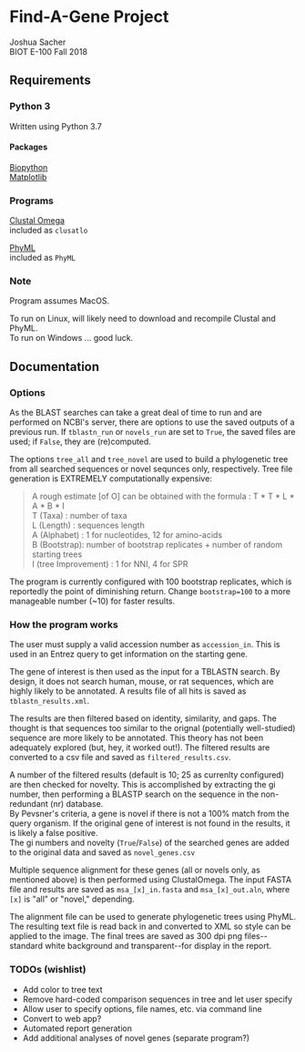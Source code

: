 # Find-A-Gene Project

Joshua Sacher\
BIOT E-100 Fall 2018

## Requirements

### Python 3

Written using Python 3.7

#### Packages

[Biopython](https://biopython.org/)\
[Matplotlib](https://matplotlib.org/)

### Programs

[Clustal Omega](http://clustal.org/)\
included as `clusatlo`

[PhyML](http://www.atgc-montpellier.fr/phyml/)\
included as `PhyML`

### Note

Program assumes MacOS.

To run on Linux, will likely need to download and recompile Clustal and PhyML.\
To run on Windows ... good luck.

## Documentation

### Options

As the BLAST searches can take a great deal of time to run and are performed on NCBI's server, there are options to use the saved outputs of a previous run. If `tblastn_run` or `novels_run` are set to `True`, the saved files are used; if `False`, they are (re)computed.

The options `tree_all` and `tree_novel` are used to build a phylogenetic tree from all searched sequences or novel sequnces only, respectively. Tree file generation is EXTREMELY computationally expensive:
>A rough estimate [of O] can be obtained with the formula : T \* T \* L \* A \* B \* I\
>T (Taxa) : number of taxa\
>L (Length) : sequences length\
>A (Alphabet) : 1 for nucleotides, 12 for amino-acids\
>B (Bootstrap): number of bootstrap replicates + number of random starting trees\
>I (tree Improvement) : 1 for NNI, 4 for SPR

The program is currently configured with 100 bootstrap replicates, which is reportedly the point of diminishing return. Change `bootstrap=100` to a more manageable number (~10) for faster results.

### How the program works

The user must supply a valid accession number as `accession_in`. This is used in an Entrez query to get information on the starting gene.

The gene of interest is then used as the input for a TBLASTN search. By design, it does not search human, mouse, or rat sequences, which are highly likely to be annotated. A results file of all hits is saved as `tblastn_results.xml`.

The results are then filtered based on identity, similarity, and gaps. The thought is that sequences too similar to the orignal (potentially well-studied) sequence are more likely to be annotated. This theory has not been adequately explored (but, hey, it worked out!). The filtered results are converted to a csv file and saved as `filtered_results.csv`.

A number of the filtered results (default is 10; 25 as currenlty configured) are then checked for novelty. This is accomplished by extracting the gi number, then performing a BLASTP search on the sequence in the non-redundant (nr) database.\
By Pevsner's criteria, a gene is novel if there is not a 100% match from the query organism. If the original gene of interest is not found in the results, it is likely a false positive.\
The gi numbers and novelty (`True`/`False`) of the searched genes are added to the original data and saved as `novel_genes.csv`

Multiple sequence alignment for these genes (all or novels only, as mentioned above) is then performed using ClustalOmega. The input FASTA file and results are saved as `msa_[x]_in.fasta` and `msa_[x]_out.aln`, where `[x]` is "all" or "novel," depending.

The alignment file can be used to generate phylogenetic trees using PhyML. The resulting text file is read back in and converted to XML so style can be applied to the image. The final trees are saved as 300 dpi png files--standard white background and transparent--for display in the report.

### TODOs (wishlist)

* Add color to tree text
* Remove hard-coded comparison sequences in tree and let user specify
* Allow user to specify options, file names, etc. via command line
* Convert to web app?
* Automated report generation
* Add additional analyses of novel genes (separate program?)
